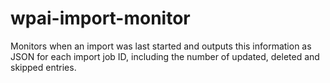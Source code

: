 # wpai-import-monitor
Monitors when an import was last started and outputs this information as JSON for each import job ID, including the number of updated, deleted and skipped entries.
